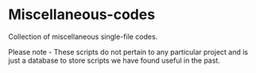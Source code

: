 # Miscellaneous-codes
Collection of miscellaneous single-file codes.

Please note - These scripts do not pertain to any particular project and is just a database to store scripts we have found useful in the past.
